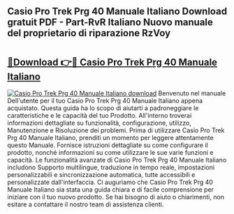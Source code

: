 ## Casio Pro Trek Prg 40 Manuale Italiano Download gratuit PDF - Part-RvR Italiano Nuovo manuale del proprietario di riparazione RzVoy

# <h2><a href="http://dfdzmb.blite.top/?on=Casio+Pro+Trek+Prg+40+Manuale+Italiano">🔗Download 👉🔴 Casio Pro Trek Prg 40 Manuale Italiano</a></h2>

[![Casio Pro Trek Prg 40 Manuale Italiano download](https://i.imgur.com/lujVjoI.png)](http://dfdzmb.blite.top/?on=Casio+Pro+Trek+Prg+40+Manuale+Italiano)
Benvenuto nel manuale Dell'utente per il tuo Casio Pro Trek Prg 40 Manuale Italiano appena acquistato. Questa guida ha lo scopo di aiutarti a padroneggiare le caratteristiche e le capacità del tuo Prodotto. All'interno troverai informazioni dettagliate su funzionalità, configurazione, utilizzo, Manutenzione e Risoluzione dei problemi. Prima di utilizzare Casio Pro Trek Prg 40 Manuale Italiano, prenditi un momento per leggere attentamente questo Manuale. Fornisce istruzioni dettagliate su come configurare il prodotto, nonché informazioni su come utilizzare le sue varie funzioni e capacità. Le funzionalità avanzate di Casio Pro Trek Prg 40 Manuale Italiano includono Supporto multilingue, traduzione in tempo reale, impostazioni personalizzabili e sincronizzazione automatica, tutte accessibili e personalizzate dall'interfaccia. Ci auguriamo che Casio Pro Trek Prg 40 Manuale Italiano sia stata una guida chiara e di facile comprensione per iniziare con il tuo nuovo prodotto. Se hai bisogno di aiuto o chiarimenti, non esitare a contattare il nostro team di assistenza clienti.
